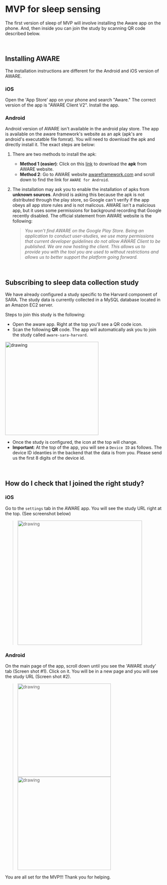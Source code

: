 # MVP for sleep sensing

The first version of sleep of MVP will involve installing the Aware app on the phone. And, then inside you can join the study by scanning QR code described below.


<br>



## Installing AWARE

The installation instructions are different for the Android and iOS version of AWARE. 


### iOS
Open the 'App Store' app on your phone and search "Aware." The correct version of the app is "AWARE Client V2". Install the app.  


### Android
Android version of AWARE isn't available in the android play store. The app is available on the aware framework's website as an apk (apk's are android's executatble file fomrat). You will need to download the apk and directly install it. The exact steps are below:

1. There are two methods to install the apk: 

     
     - **Method 1 (easier)**: Click on this [link](http://jenkins.awareframework.com/job/com.aware.phone/lastSuccessfulBuild/artifact/aware-phone/build/outputs/apk/release/aware-phone-armeabi-release.apk) to download the **apk** from AWARE website. 
     - **Method 2**: Go to AWARE website [awareframework.com](https://awareframework.com/) and scroll down to find the link for `AWARE for Android`.  

2. The installation may ask you to enable the installation of apks from **unknown sources**. Android is asking this because the apk is not distributed through the play store, so Google can't verify if the app obeys all app store rules and is not malicous. AWARE isn't a malicious app, but it uses some permissions for background recording that Google recently disabled. The official statement from AWARE website is the following:

    > *You won’t find AWARE on the Google Play Store. Being an application to conduct user-studies, we use many permissions that current developer guidelines do not allow AWARE Client to be published. We are now hosting the client. This allows us to provide you with the tool you are used to without restrictions and allows us to better support the platform going forward.*


<br>

## Subscribing to sleep data collection study
We have already configured a study specific to the Harvard component of SARA. The study data is currently collected in a MySQL database located in an Amazon EC2 server.

Steps to join this study is the following:
- Open the aware app. Right at the top you'll see a QR code icon.
- Scan the following **QR** code. The app will automatically ask you to join the study called `aware-sara-harvard`.
<img src="https://temp-files-for-mash.s3.amazonaws.com/aware-harvard-qr-code.png" alt="drawing" width="300"/>

- Once the study is configured, the icon at the top will change. 
- **Important**: At the top of the app, you will see a `Device ID` as follows. The device ID ideanties in the backend that the data is from you. Please send us the first 8 digits of the device id.


<br>

## How do I check that I joined the right study?

### iOS 
Go to the `settings` tab in the AWARE app. You will see the study URL right at the top. (See screenshot below)
> <img src="https://temp-files-for-mash.s3.amazonaws.com/aware-study-ios-successful-study.jpg" alt="drawing" width="400"/>

### Android 
On the main page of the app, scroll down until you see the 'AWARE study' tab (Screen shot #1). Click on it. You will be in a new page and you will see the study URL (Screen shot #2). 
> <img src="https://temp-files-for-mash.s3.amazonaws.com/aware-study-android-successful-study-1.png" alt="drawing" width="300"/>
> <img src="https://temp-files-for-mash.s3.amazonaws.com/aware-study-android-successful-study-2.png" alt="drawing" width="300"/>

You are all set for the MVP!!! Thank you for helping.







